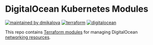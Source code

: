 # DigitalOcean Kubernetes Modules

[![maintained by dmikalova](https://img.shields.io/static/v1?&color=ccff90&label=maintained%20by&labelColor=424242&logo=&logoColor=fff&message=dmikalova&&style=flat-square)](https://github.com/dmikalova/infrastructure)
[![terraform](https://img.shields.io/static/v1?&color=844fba&label=%20&labelColor=424242&logo=terraform&logoColor=fff&message=terraform&&style=flat-square)](https://terraform.io/)
[![digitalocean](https://img.shields.io/static/v1?&color=0080FF&label=%20&labelColor=424242&logo=digitalocean&logoColor=fff&message=digitalocean&&style=flat-square)](https://digitalocean.com/)

This repo contains [Terraform modules](https://terraform.io/docs/language/modules/index.html) for managing DigitalOcean [networking resources](https://docs.digitalocean.com/products/networking/).

